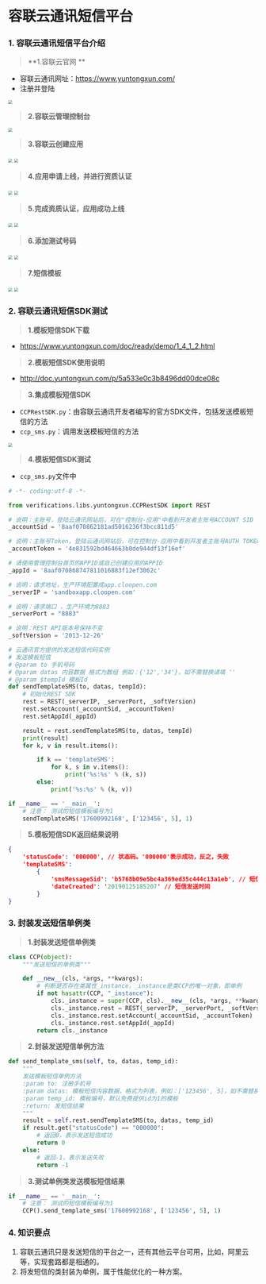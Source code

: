 # 容联云通讯短信平台

### 1. 容联云通讯短信平台介绍

> **1.容联云官网 **   
* 容联云通讯网址：https://www.yuntongxun.com/
* 注册并登陆
    
<img src="/user-verification-code/images/09容联云登录和注册.png" style="zoom:50%">

> **2.容联云管理控制台**

<img src="/user-verification-code/images/10容联云管理控制台.png" style="zoom:50%">

> **3.容联云创建应用**

<img src="/user-verification-code/images/11容联云创建应用.png" style="zoom:50%">

<img src="/user-verification-code/images/12容联云应用列表1.png" style="zoom:50%">

> **4.应用申请上线，并进行资质认证**

<img src="/user-verification-code/images/13应用申请上线.png" style="zoom:50%">

<img src="/user-verification-code/images/14进行资质认证.png" style="zoom:50%">

> **5.完成资质认证，应用成功上线**

<img src="/user-verification-code/images/15完成资质认证.png" style="zoom:50%">

<img src="/user-verification-code/images/16容联云应用列表2.png" style="zoom:50%">

> **6.添加测试号码**

<img src="/user-verification-code/images/17添加测试号码.png" style="zoom:50%">

<img src="/user-verification-code/images/18添加测试号码说明.png" style="zoom:50%">

> **7.短信模板**

<img src="/user-verification-code/images/19短信模板.png" style="zoom:50%">

<img src="/user-verification-code/images/20短信模板效果.png" style="zoom:50%">

### 2. 容联云通讯短信SDK测试

> **1.模板短信SDK下载**

* https://www.yuntongxun.com/doc/ready/demo/1_4_1_2.html

> **2.模板短信SDK使用说明**

* http://doc.yuntongxun.com/p/5a533e0c3b8496dd00dce08c

> **3.集成模板短信SDK**
* `CCPRestSDK.py`：由容联云通讯开发者编写的官方SDK文件，包括发送模板短信的方法
* `ccp_sms.py`：调用发送模板短信的方法

<img src="/user-verification-code/images/21集成模板短信SDK.png" style="zoom:50%">

> **4.模板短信SDK测试**
* `ccp_sms.py`文件中
    
```python
# -*- coding:utf-8 -*-

from verifications.libs.yuntongxun.CCPRestSDK import REST

# 说明：主账号，登陆云通讯网站后，可在"控制台-应用"中看到开发者主账号ACCOUNT SID
_accountSid = '8aaf070862181ad5016236f3bcc811d5'

# 说明：主账号Token，登陆云通讯网站后，可在控制台-应用中看到开发者主账号AUTH TOKEN
_accountToken = '4e831592bd464663b0de944df13f16ef'

# 请使用管理控制台首页的APPID或自己创建应用的APPID
_appId = '8aaf070868747811016883f12ef3062c'

# 说明：请求地址，生产环境配置成app.cloopen.com
_serverIP = 'sandboxapp.cloopen.com'

# 说明：请求端口 ，生产环境为8883
_serverPort = "8883"

# 说明：REST API版本号保持不变
_softVersion = '2013-12-26'

# 云通讯官方提供的发送短信代码实例
# 发送模板短信
# @param to 手机号码
# @param datas 内容数据 格式为数组 例如：{'12','34'}，如不需替换请填 ''
# @param $tempId 模板Id
def sendTemplateSMS(to, datas, tempId):
    # 初始化REST SDK
    rest = REST(_serverIP, _serverPort, _softVersion)
    rest.setAccount(_accountSid, _accountToken)
    rest.setAppId(_appId)

    result = rest.sendTemplateSMS(to, datas, tempId)
    print(result)
    for k, v in result.items():

        if k == 'templateSMS':
            for k, s in v.items():
                print('%s:%s' % (k, s))
        else:
            print('%s:%s' % (k, v))

if __name__ == '__main__':
    # 注意： 测试的短信模板编号为1
    sendTemplateSMS('17600992168', ['123456', 5], 1)
```

> **5.模板短信SDK返回结果说明**

```json
{
    'statusCode': '000000', // 状态码。'000000'表示成功，反之，失败
    'templateSMS': 
        {
            'smsMessageSid': 'b5768b09e5bc4a369ed35c444c13a1eb', // 短信唯一标识符
            'dateCreated': '20190125185207' // 短信发送时间
        }
}
```

### 3. 封装发送短信单例类

> **1.封装发送短信单例类**

```python
class CCP(object):
    """发送短信的单例类"""

    def __new__(cls, *args, **kwargs):
        # 判断是否存在类属性_instance，_instance是类CCP的唯一对象，即单例
        if not hasattr(CCP, "_instance"):
            cls._instance = super(CCP, cls).__new__(cls, *args, **kwargs)
            cls._instance.rest = REST(_serverIP, _serverPort, _softVersion)
            cls._instance.rest.setAccount(_accountSid, _accountToken)
            cls._instance.rest.setAppId(_appId)
        return cls._instance
```

> **2.封装发送短信单例方法**

```python
def send_template_sms(self, to, datas, temp_id):
    """
    发送模板短信单例方法
    :param to: 注册手机号
    :param datas: 模板短信内容数据，格式为列表，例如：['123456', 5]，如不需替换请填 ''
    :param temp_id: 模板编号，默认免费提供id为1的模板
    :return: 发短信结果
    """
    result = self.rest.sendTemplateSMS(to, datas, temp_id)
    if result.get("statusCode") == "000000":
        # 返回0，表示发送短信成功
        return 0
    else:
        # 返回-1，表示发送失败
        return -1
```

> **3.测试单例类发送模板短信结果**

```python
if __name__ == '__main__':
    # 注意： 测试的短信模板编号为1
    CCP().send_template_sms('17600992168', ['123456', 5], 1)
```

### 4. 知识要点

1. 容联云通讯只是发送短信的平台之一，还有其他云平台可用，比如，阿里云等，实现套路都是相通的。
2. 将发短信的类封装为单例，属于性能优化的一种方案。



